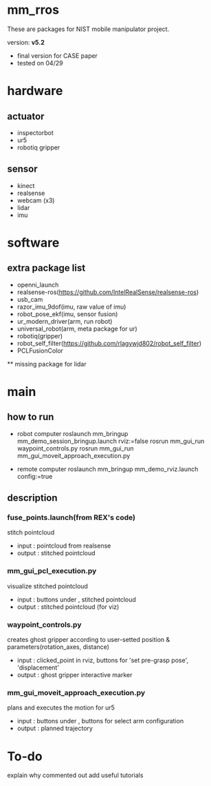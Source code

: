 # mm_rros
These are packages for NIST mobile manipulator project.

version: **v5.2**
- final version for CASE paper
- tested on 04/29

# hardware
## actuator
- inspectorbot
- ur5
- robotiq gripper

## sensor
- kinect
- realsense
- webcam (x3)
- lidar
- imu

# software
## extra package list
- openni_launch
- realsense-ros(https://github.com/IntelRealSense/realsense-ros)
- usb_cam
- razor_imu_9dof(imu, raw value of imu)
- robot_pose_ekf(imu, sensor fusion)
- ur_modern_driver(arm, run robot)
- universal_robot(arm, meta package for ur)
- robotiq(gripper)
- robot_self_filter(https://github.com/rlagywjd802/robot_self_filter)
- PCLFusionColor

** missing package for lidar

# main
## how to run
- robot computer
roslaunch mm_bringup mm_demo_session_bringup.launch rviz:=false
rosrun mm_gui_run waypoint_controls.py
rosrun mm_gui_run mm_gui_moveit_approach_execution.py

- remote computer
roslaunch mm_bringup mm_demo_rviz.launch config:=true

## description
### fuse_points.launch(from REX's code)
stitch pointcloud
- input : pointcloud from realsense
- output : stitched pointcloud

### mm_gui_pcl_execution.py
visualize stitched pointcloud
- input : buttons under <Camera on Manipulator>, stitched pointcloud
- output : stitched pointcloud (for viz)

### waypoint_controls.py
creates ghost gripper according to user-setted position & parameters(rotation_axes, distance)
- input : clicked_point in rviz, buttons for 'set pre-grasp pose', 'displacement'
- output : ghost gripper interactive marker

### mm_gui_moveit_approach_execution.py
plans and executes the motion for ur5
- input : buttons under <Manipulator Motion>, buttons for select arm configuration 
- output : planned trajectory

# To-do
explain why commented out
add useful tutorials